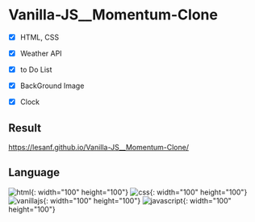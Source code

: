 # Vanilla-JS__Momentum-Clone

- [x] HTML, CSS
- [x] Weather API
- [x] to Do List
- [x] BackGround Image
- [x] Clock


## Result

https://lesanf.github.io/Vanilla-JS__Momentum-Clone/


## Language
![html](https://user-images.githubusercontent.com/54767632/69732223-990c0d00-116e-11ea-896b-fa723f2a33e8.png){: width="100" height="100"}
![css](https://user-images.githubusercontent.com/54767632/69732224-990c0d00-116e-11ea-9d28-34f1ae7f6955.png){: width="100" height="100"}
![vanillajs](https://user-images.githubusercontent.com/54767632/69732217-96a9b300-116e-11ea-8e2d-fead1d9db0f0.jpg){: width="100" height="100"}
![javascript](https://user-images.githubusercontent.com/54767632/69732222-98737680-116e-11ea-9225-add6c24cfc79.jpg){: width="100" height="100"}


